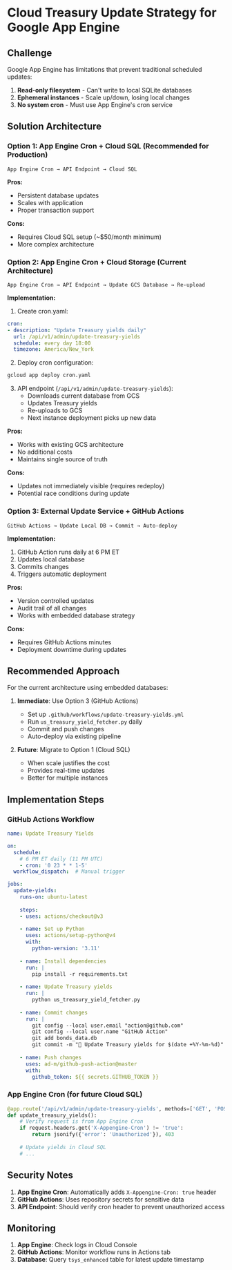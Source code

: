 # Cloud Treasury Update Strategy for Google App Engine

## Challenge

Google App Engine has limitations that prevent traditional scheduled updates:
1. **Read-only filesystem** - Can't write to local SQLite databases
2. **Ephemeral instances** - Scale up/down, losing local changes
3. **No system cron** - Must use App Engine's cron service

## Solution Architecture

### Option 1: App Engine Cron + Cloud SQL (Recommended for Production)
```
App Engine Cron → API Endpoint → Cloud SQL
```

**Pros:**
- Persistent database updates
- Scales with application
- Proper transaction support

**Cons:**
- Requires Cloud SQL setup (~$50/month minimum)
- More complex architecture

### Option 2: App Engine Cron + Cloud Storage (Current Architecture)
```
App Engine Cron → API Endpoint → Update GCS Database → Re-upload
```

**Implementation:**
1. Create cron.yaml:
```yaml
cron:
- description: "Update Treasury yields daily"
  url: /api/v1/admin/update-treasury-yields
  schedule: every day 18:00
  timezone: America/New_York
```

2. Deploy cron configuration:
```bash
gcloud app deploy cron.yaml
```

3. API endpoint (`/api/v1/admin/update-treasury-yields`):
   - Downloads current database from GCS
   - Updates Treasury yields
   - Re-uploads to GCS
   - Next instance deployment picks up new data

**Pros:**
- Works with existing GCS architecture
- No additional costs
- Maintains single source of truth

**Cons:**
- Updates not immediately visible (requires redeploy)
- Potential race conditions during update

### Option 3: External Update Service + GitHub Actions
```
GitHub Actions → Update Local DB → Commit → Auto-deploy
```

**Implementation:**
1. GitHub Action runs daily at 6 PM ET
2. Updates local database
3. Commits changes
4. Triggers automatic deployment

**Pros:**
- Version controlled updates
- Audit trail of all changes
- Works with embedded database strategy

**Cons:**
- Requires GitHub Actions minutes
- Deployment downtime during updates

## Recommended Approach

For the current architecture using embedded databases:

1. **Immediate**: Use Option 3 (GitHub Actions)
   - Set up `.github/workflows/update-treasury-yields.yml`
   - Run `us_treasury_yield_fetcher.py` daily
   - Commit and push changes
   - Auto-deploy via existing pipeline

2. **Future**: Migrate to Option 1 (Cloud SQL)
   - When scale justifies the cost
   - Provides real-time updates
   - Better for multiple instances

## Implementation Steps

### GitHub Actions Workflow
```yaml
name: Update Treasury Yields

on:
  schedule:
    # 6 PM ET daily (11 PM UTC)
    - cron: '0 23 * * 1-5'
  workflow_dispatch:  # Manual trigger

jobs:
  update-yields:
    runs-on: ubuntu-latest
    
    steps:
    - uses: actions/checkout@v3
    
    - name: Set up Python
      uses: actions/setup-python@v4
      with:
        python-version: '3.11'
    
    - name: Install dependencies
      run: |
        pip install -r requirements.txt
    
    - name: Update Treasury yields
      run: |
        python us_treasury_yield_fetcher.py
    
    - name: Commit changes
      run: |
        git config --local user.email "action@github.com"
        git config --local user.name "GitHub Action"
        git add bonds_data.db
        git commit -m "🏦 Update Treasury yields for $(date +%Y-%m-%d)" || exit 0
    
    - name: Push changes
      uses: ad-m/github-push-action@master
      with:
        github_token: ${{ secrets.GITHUB_TOKEN }}
```

### App Engine Cron (for future Cloud SQL)
```python
@app.route('/api/v1/admin/update-treasury-yields', methods=['GET', 'POST'])
def update_treasury_yields():
    # Verify request is from App Engine Cron
    if request.headers.get('X-Appengine-Cron') != 'true':
        return jsonify({'error': 'Unauthorized'}), 403
    
    # Update yields in Cloud SQL
    # ...
```

## Security Notes

1. **App Engine Cron**: Automatically adds `X-Appengine-Cron: true` header
2. **GitHub Actions**: Uses repository secrets for sensitive data
3. **API Endpoint**: Should verify cron header to prevent unauthorized access

## Monitoring

1. **App Engine**: Check logs in Cloud Console
2. **GitHub Actions**: Monitor workflow runs in Actions tab
3. **Database**: Query `tsys_enhanced` table for latest update timestamp